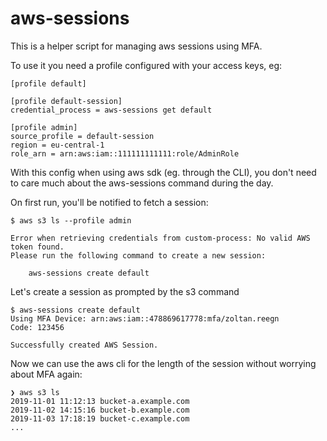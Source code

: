 # aws-sessions

This is a helper script for managing aws sessions using MFA.

To use it you need a profile configured with your access keys, eg:

```dosini
[profile default]

[profile default-session]
credential_process = aws-sessions get default

[profile admin]
source_profile = default-session
region = eu-central-1
role_arn = arn:aws:iam::111111111111:role/AdminRole 
```

With this config when using aws sdk (eg. through the CLI), you don't need to
care much about the aws-sessions command during the day.

On first run, you'll be notified to fetch a session:

```
$ aws s3 ls --profile admin

Error when retrieving credentials from custom-process: No valid AWS token found.
Please run the following command to create a new session:

    aws-sessions create default
```


Let's create a session as prompted by the s3 command

```
$ aws-sessions create default
Using MFA Device: arn:aws:iam::478869617778:mfa/zoltan.reegn
Code: 123456

Successfully created AWS Session.
```

Now we can use the aws cli for the length of the session without worrying about
MFA again:

```
❯ aws s3 ls
2019-11-01 11:12:13 bucket-a.example.com
2019-11-02 14:15:16 bucket-b.example.com
2019-11-03 17:18:19 bucket-c.example.com
...
```

